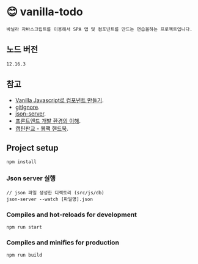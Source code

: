 # 😊 vanilla-todo
```
바닐라 자바스크립트를 이용해서 SPA 앱 및 컴포넌트를 만드는 연습을하는 프로젝트입니다.
```

## 노드 버전
```
12.16.3
```

## 참고
- [Vanilla Javascript로 컴포넌트 만들기](https://junilhwang.github.io/TIL/Javascript/Design/Vanilla-JS-Component/).
- [gitIgnore](https://gist.github.com/andreasonny83/b24e38b7772a3ea362d8e8d238d5a7bc).
- [json-server](https://github.com/typicode/json-server).
- [프론트엔드 개발 환경의 이해](https://jeonghwan-kim.github.io/series/2019/12/10/frontend-dev-env-webpack-basic.html#2-%EC%97%94%ED%8A%B8%EB%A6%AC%EC%95%84%EC%9B%83%ED%92%8B).
- [캡틴판교 - 웹팩 핸드북](https://joshua1988.github.io/webpack-guide/guide.html).

## Project setup
```
npm install
```

### Json server 실행
```
// json 파일 생성한 디렉토리 (src/js/db)
json-server --watch [파일명].json
```

### Compiles and hot-reloads for development
```
npm run start
```

### Compiles and minifies for production
```
npm run build
```
